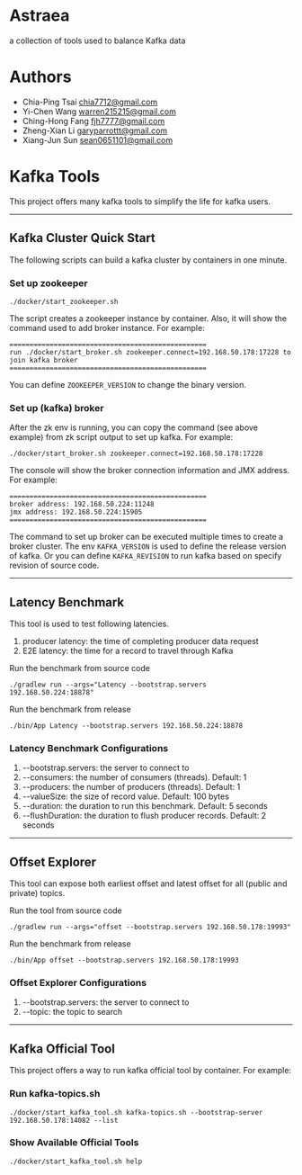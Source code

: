 # Astraea
a collection of tools used to balance Kafka data

# Authors
- Chia-Ping Tsai <chia7712@gmail.com>
- Yi-Chen   Wang <warren215215@gmail.com>
- Ching-Hong Fang <fjh7777@gmail.com>
- Zheng-Xian Li <garyparrottt@gmail.com>
- Xiang-Jun Sun <sean0651101@gmail.com>

# Kafka Tools

This project offers many kafka tools to simplify the life for kafka users.

---

## Kafka Cluster Quick Start

The following scripts can build a kafka cluster by containers in one minute.

### Set up zookeeper

```shell
./docker/start_zookeeper.sh
```

The script creates a zookeeper instance by container. Also, it will show the command used to add broker instance. For example:

```shell
=================================================
run ./docker/start_broker.sh zookeeper.connect=192.168.50.178:17228 to join kafka broker
=================================================
```

You can define `ZOOKEEPER_VERSION` to change the binary version.

### Set up (kafka) broker

After the zk env is running, you can copy the command (see above example) from zk script output to set up kafka. For example:
```shell
./docker/start_broker.sh zookeeper.connect=192.168.50.178:17228
```

The console will show the broker connection information and JMX address. For example:

```shell
=================================================
broker address: 192.168.50.224:11248
jmx address: 192.168.50.224:15905
=================================================
```

The command to set up broker can be executed multiple times to create a broker cluster. The env `KAFKA_VERSION` is used to
define the release version of kafka. Or you can define `KAFKA_REVISION` to run kafka based on specify revision of source code.

---

## Latency Benchmark

This tool is used to test following latencies.
1. producer latency: the time of completing producer data request
2. E2E latency: the time for a record to travel through Kafka

Run the benchmark from source code
```shell
./gradlew run --args="Latency --bootstrap.servers 192.168.50.224:18878"
```

Run the benchmark from release
```shell
./bin/App Latency --bootstrap.servers 192.168.50.224:18878
```

### Latency Benchmark Configurations
1. --bootstrap.servers: the server to connect to
2. --consumers: the number of consumers (threads). Default: 1
3. --producers: the number of producers (threads). Default: 1
4. --valueSize: the size of record value. Default: 100 bytes
5. --duration: the duration to run this benchmark. Default: 5 seconds
6. --flushDuration: the duration to flush producer records. Default: 2 seconds

---

## Offset Explorer

This tool can expose both earliest offset and latest offset for all (public and private) topics.

Run the tool from source code
```shell
./gradlew run --args="offset --bootstrap.servers 192.168.50.178:19993"
```

Run the benchmark from release
```shell
./bin/App offset --bootstrap.servers 192.168.50.178:19993
```

### Offset Explorer Configurations
1. --bootstrap.servers: the server to connect to
2. --topic: the topic to search

---

## Kafka Official Tool

This project offers a way to run kafka official tool by container. For example:

### Run kafka-topics.sh

```shell
./docker/start_kafka_tool.sh kafka-topics.sh --bootstrap-server 192.168.50.178:14082 --list
```

### Show Available Official Tools

```shell
./docker/start_kafka_tool.sh help
```